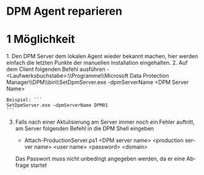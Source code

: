# DPM Agent reparieren

# <span id="bkmrk-"></span><span class="mw-headline" id="bkmrk-1-m%C3%B6glichkeit-1">1 Möglichkeit</span>

<div class="vector-body" id="bkmrk-den-dpm-server-dem-l"><div class="mw-body-content mw-content-ltr" dir="ltr" id="bkmrk-den-dpm-server-dem-l-1" lang="de"><div class="mw-parser-output">1. Den DPM Server dem lokalen Agent wieder bekannt machen, hier werden einfach die letzten Punkte der manuellen Installation eingehalten.
2. Auf dem Client folgenden Befehl ausführen 
    - &lt;Laufwerksbuchstabe&gt;:\\Programme\\Microsoft Data Protection Manager\\DPM\\bin\\SetDpmServer.exe -dpmServerName &lt;DPM Server Name&gt;
    
      
    Beispiel: ```
    SetDpmServer.exe –dpmServerName DPM01
    ```
3. Falls nach einer Aktulisierung am Server immer noch ein Fehler auftritt, am Server folgenden Befehl in die DPM Shell eingeben 
    - Attach-ProductionServer.ps1 &lt;DPM server name&gt; &lt;production server name&gt; &lt;user name&gt; &lt;password&gt; &lt;domain&gt;
    
    Das Passwort muss nicht unbedingt angegeben werden, da er eine Abfrage startet

</div></div></div>